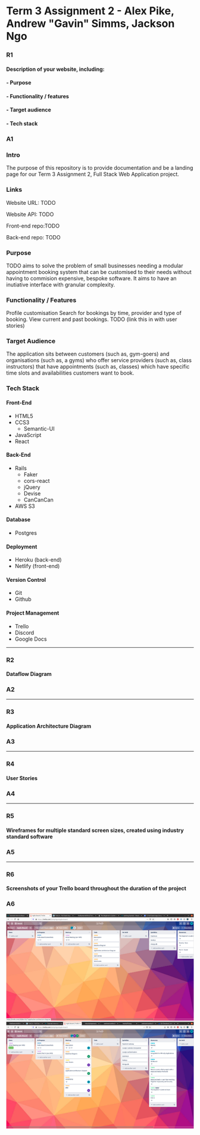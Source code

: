 # Term 3 Assignment 2 - Alex Pike, Andrew "Gavin" Simms, Jackson Ngo

### R1

#### Description of your website, including:
#### - Purpose
#### - Functionality / features
#### - Target audience
#### - Tech stack

### A1

### **Intro**

The purpose of this repository is to provide documentation and be a landing page for our Term 3 Assignment 2, Full Stack Web Application project.

### **Links**

Website URL: TODO

Website API: TODO

Front-end repo:TODO

Back-end repo: TODO

### **Purpose**

TODO aims to solve the problem of small businesses needing a modular appointment booking system that can be customised to their needs without having to commision expensive, bespoke software. It aims to have an inutiative interface with granular complexity.

### **Functionality / Features**

Profile customisation
Search for bookings by time, provider and type of booking.
View current and past bookings.
TODO (link this in with user stories)

### **Target Audience**

The application sits between customers (such as, gym-goers) and organisations (such as, a gyms) who offer service providers (such as, class instructors) that have appointments (such as, classes) which have specific time slots and availabilities customers want to book.

### **Tech Stack**

#### Front-End
* HTML5
* CCS3
    * Semantic-UI
* JavaScript
* React
#### Back-End
* Rails
    * Faker
    * cors-react
    * jQuery
    * Devise
    * CanCanCan
* AWS S3
#### Database
* Postgres
#### Deployment
* Heroku (back-end)
* Netlify (front-end)
#### Version Control
* Git
* Github
#### Project Management
* Trello
* Discord
* Google Docs

---

### R2

#### Dataflow Diagram

### A2



---

### R3

#### Application Architecture Diagram

### A3


---

### R4

#### User Stories

### A4


---

### R5

#### Wireframes for multiple standard screen sizes, created using industry standard software

### A5


---

### R6

#### Screenshots of your Trello board throughout the duration of the project

### A6

![Day1](docs/Trello-Day1.png "Day1")
![Day2](docs/Trello-Day2.png "Day2")